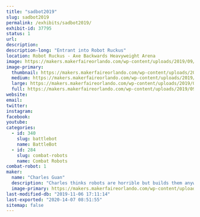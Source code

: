 ```yaml
---
title: "sadbot2019"
slug: sadbot2019
permalink: /exhibits/sadbot2019/
exhibit-id: 37795
status: 1
url: 
description:
description-long: "Entrant into Robot Ruckus"
location: Robot Ruckus - Axe Backwards Heavyweight Arena
image: https://makers.makerfaireorlando.com/wp-content/uploads/2019/09/sb72-mid.jpg
image-primary:
  thumbnail: https://makers.makerfaireorlando.com/wp-content/uploads/2019/09/sb72-mid-150x150.jpg
  medium: https://makers.makerfaireorlando.com/wp-content/uploads/2019/09/sb72-mid-300x169.jpg
  large: https://makers.makerfaireorlando.com/wp-content/uploads/2019/09/sb72-mid.jpg
  full: https://makers.makerfaireorlando.com/wp-content/uploads/2019/09/sb72-mid.jpg
website: 
email: 
twitter: 
instagram: 
facebook: 
youtube: 
categories:
  - id: 340
    slug: battlebot
    name: BattleBot
  - id: 284
    slug: combat-robots
    name: Combat Robots
combat-robot: 1
maker:
  name: "Charles Guan"
  description: "Charles thinks robots are horrible but builds them anyways. MIT Mechanical Engineering, design instructor, BattleBots contestant, fine 80s van connoisseur, and co-founder of a drone company."
  image-primary: https://makers.makerfaireorlando.com/wp-content/uploads/2019/09/m6ysUikjWfNM3xcqgZsF6XpX9LRs6HUI_edited.png
last-modified-db: "2019-11-06 17:11:14"
last-exported: "2020-14-07 08:51:55"
sitemap: false
---
```

